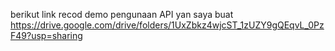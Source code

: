 berikut link recod demo pengunaan API yan saya buat
https://drive.google.com/drive/folders/1UxZbkz4wjcST_1zUZY9gQEqvL_0PzF49?usp=sharing
